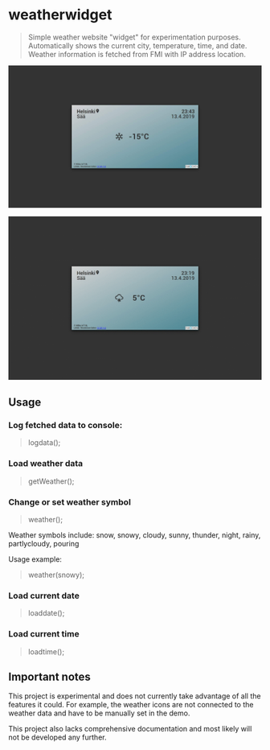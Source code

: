 # weatherwidget
> Simple weather website "widget" for experimentation purposes. Automatically shows the current city, temperature, time, and date. Weather information is fetched from FMI with IP address location.


![alt text](https://github.com/miikaw/weatherwidget/blob/main/imgs/WidgetBeta.jpg?raw=true)

![alt text](https://github.com/miikaw/weatherwidget/blob/main/imgs/WeatherSymbols.gif?raw=true)

## Usage

### Log fetched data to console:
> logdata();



### Load weather data
> getWeather();



### Change or set weather symbol
> weather();

Weather symbols include: snow, snowy, cloudy, sunny, thunder, night, rainy, partlycloudy, pouring

Usage example:
> weather(snowy);



### Load current date
> loaddate();



### Load current time
> loadtime();



## Important notes

This project is experimental and does not currently take advantage of all the features it could. For example, the weather icons are not connected to the weather data and have to be manually set in the demo.

This project also lacks comprehensive documentation and most likely will not be developed any further.
